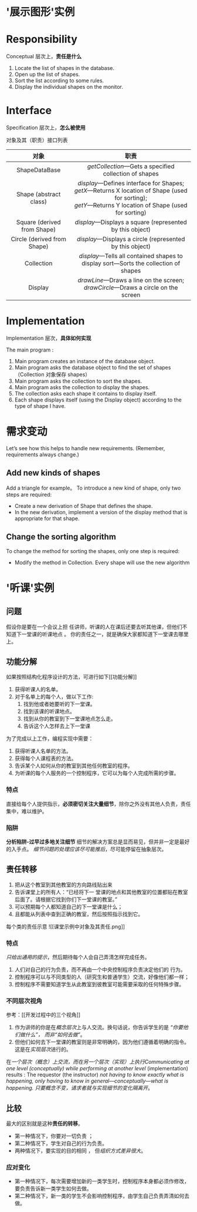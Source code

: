 # '展示图形'实例

# Responsibility
Conceptual 层次上，**责任是什么**

1. Locate the list of shapes in the database. 
2. Open up the list of shapes. 
3. Sort the list according to some rules. 
4. Display the individual shapes on the monitor.

# Interface
Specification 层次上，**怎么被使用**

对象及其（职责）接口列表

|   对象    | 职责 |
| :-----------: | :-----------: |
| ShapeDataBase | *getCollection*—Gets a specified collection of shapes|
| Shape (abstract class) | *display*—Defines interface for Shapes;<br> *getX*—Returns X location of Shape (used for sorting);<br>*getY*—Returns Y location of Shape (used for sorting)|
| Square (derived from Shape) | *display*—Displays a square (represented by this object)|
| Circle (derived from Shape)| *display*—Displays a circle (represented by this object)|
| Collection | *display*—Tells all contained shapes to display sort—Sorts the collection of shapes|
| Display | *drawLine*—Draws a line on the screen;<br> *drawCircle*—Draws a circle on the screen|


# Implementation
Implementation 层次，**具体如何实现**

The main program :
1. Main program creates an instance of the database object.
2. Main program asks the database object to find the set of shapes（Collection 对象保存 shapes）
3. Main program asks the collection to sort the shapes.
4. Main program asks the collection to display the shapes.
5. The collection asks each shape it contains to display itself.
6. Each shape displays itself (using the Display object) according to the type of shape I have.



# 需求变动
Let’s see how this helps to handle new requirements. (Remember, requirements always change.) 

## Add new kinds of shapes
Add a triangle for example。
To introduce a new kind of shape, only two steps are required: 
- Create a new derivation of Shape that defines the shape. 
- In the new derivation, implement a version of the display method that is appropriate for that shape. 


## Change the sorting algorithm
To change the method for sorting the shapes, only one step is required: 
- Modify the method in Collection. Every shape will use the new algorithm

# '听课'实例
## 问题
假设你是要在一个会议上担 任讲师，听课的人在课后还要去听其他课，但他们不知道下一堂课的听课地点 。 你的责任之一，就是确保大家都知道下一堂课去哪里上。 

## 功能分解
如果按照结构化程序设计的方法，可进行如下[[功能分解]]
1. 获得听课人的名单。 
2. 对于名单上的每个人，做以下工作:
	1. 找到他或者她要听的下一堂课。 
	2. 找到该课的听课地点。 
	3. 找到从你的教室到下一堂课地点怎么走。 
	4. 告诉这个人怎样去上下一堂课

为了完成以上工作，编程实现中需要： 
1. 获得听课人名单的方法。 
2. 获得每个人课程表的方法。 
3. 告诉某个人如何从你的教室到其他任何教室的程序。 
4. 为听课的每个人服务的一个控制程序，它可以为每个人完成所需的步骤。

### 特点
直接给每个人提供指示，**必须密切关注大量细节**，除你之外没有其他人负责，责任集中，难以维护。

### 陷阱
**分析陷阱-过早过多地关注细节**
细节的解决方案总是显而易见，但并非一定是最好的入手点。
*细节问题的处理应该尽可能推后*，尽可能停留在抽象层次。

## 责任转移
1. 把从这个教室到其他教室的方向路线贴出来
2. 告诉课堂上的所有人：“已经将下一 堂课的地点和其他教室的位置都贴在教室后面了。请根据它找到你们下一堂课的教室。”
3. 可以预期每个人都知道自己的下一堂课是什么；
4. 且都能从列表中查到正确的教室，然后按照指示找到它。

每个类的责任示意
![[课堂示例中对象及其责任.png]]

### 特点
*只给出通用的提示*，然后期待每个人会自己弄清怎样完成任务。

1. 人们对自己的行为负责，而不再由一个中央控制程序负责决定他们的 行为。
2. 控制程序可以与不同类型的人（研究生和普通学生）交流，好像他们都一样；
3. 控制程序不需要知道学生从此教室到彼教室可能需要采取的任何特殊步骤。

### 不同层次视角
参考：[[开发过程中的三个视角]]

1. 作为讲师的你是在*概念层次*上与人交流。换句话说，你告诉学生的是 *“你要他们做什么”， 而非“如何去做”*。
2. 但他们如何去下一堂课的教室则是非常明确的，因为他们遵循着明确的指令。这是在*实现层次*进行的。

在*一个层次（概念）上交流，而在另一个层次（实现）上执行Communicating at one level (conceptually) while performing at another level*  (implementation) results :
The requestor (the instructor) *not having to know exactly what is happening, only having to know in general—conceptually—what is happening.*
*只要概念不变，请求者就与实现细节的变化隔离开*。


## 比较
最大的区别就是这种**责任的转移**。
- 第一种情况下，你要对一切负责 ； 
- 第二种情况下，学生对自己的行为负责。
- 两种情况下，要实现的目的相同 ， 但*组织方式差异很大*。

### 应对变化
- 第一种情况下，每次需要增加新的一类学生时，控制程序本身都必须作修改，要负责告诉新一类学生如何去做。
- 第二种情况下，新一类的学生不会影响控制程序，由学生自己负责弄清如何去做。